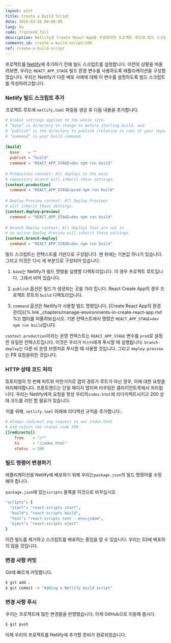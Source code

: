```yaml
---
layout: post
title: Create a Build Script
date: 2018-03-26 00:00:00
lang: ko
code: frontend_full
description: Netlify로 Create React App을 구성하려면 프로젝트 루트에 빌드 스크립트를 추가해야합니다. 우리가 React Router 라우트에 대해 HTTP 상태 코드 200을 반환하도록하려면 리다이렉트 규칙을 추가해야합니다. 
comments_id: create-a-build-script/189
ref: create-a-build-script
---
```


프로젝트를 [Netlify](https://www.netlify.com)에 추가하기 전에 빌드 스크립트를 설정합니다. 이전의 상황을 떠올려보면, 우리는 `REACT_APP_STAGE` 빌드 환경 변수를 사용하도록 애플리케이션을 구성했었습니다. 우리는 Netlify가 다른 배포 사례에 대해 이 변수를 설정하도록 빌드 스크립트를 작성하려고합니다.

### Netlify 빌드 스크립트 추가

<img class="code-marker" src="/assets/s.png" />프로젝트 루트에  `netlify.toml` 파일을 생성 후 다음 내용을 추가합니다.

``` toml
# Global settings applied to the whole site.
# “base” is directory to change to before starting build, and
# “publish” is the directory to publish (relative to root of your repo).
# “command” is your build command.

[build]
  base    = ""
  publish = "build"
  command = "REACT_APP_STAGE=dev npm run build"

# Production context: All deploys to the main
# repository branch will inherit these settings.
[context.production]
  command = "REACT_APP_STAGE=prod npm run build"

# Deploy Preview context: All Deploy Previews
# will inherit these settings.
[context.deploy-preview]
  command = "REACT_APP_STAGE=dev npm run build"

# Branch Deploy context: All deploys that are not in
# an active Deploy Preview will inherit these settings.
[context.branch-deploy]
  command = "REACT_APP_STAGE=dev npm run build"
```

빌드 스크립트는 컨텍스트를 기반으로 구성됩니다. 맨 위에는 기본값 하나가 있습니다. 그리고 이것은 다시 세 부분으로 구성되어 있습니다.

1. `base`는 Netlify가 빌드 명령을 실행할 디렉토리입니다. 이 경우 프로젝트 루트입니다. 그래서 비어 있습니다.

2. `publish` 옵션은 빌드가 생성되는 곳을 가리 킵니다. React Create App의 경우 프로젝트 루트의 `build` 디렉토리입니다.

3. `command` 옵션은 Netlify가 사용할 빌드 명령입니다. [Create React App의 환경 관리]({% link _chapters/manage-environments-in-create-react-app.md %}) 챕터를 떠올려보십시오. 기본 컨텍스트에서 명령은 `REACT_APP_STAGE=dev npm run build`입니다.

`context.production`이라는 운영 컨텍스트는 `REACT_APP_STAGE` 변수를 `prod`로 설정한 유일한 컨텍스트입니다. 이것은 우리가 `마스터`에게 푸시할 때 실행됩니다. `branch-deploy`는 다른 비 운영 브랜치로 푸시할 때 사용할 것입니다. 그리고 `deploy-preview`는 PR 요청을위한 것입니다.

### HTTP 상태 코드 처리

튜토리얼의 첫 번째 파트와 마찬가지로 앱의 경로가 루트가 아닌 경우, 이에 대한 요청을 처리해야합니다. 프론트엔드는 단일 페이지 앱이며 라우팅은 클라이언트측에서 처리됩니다. 우리는 Netlify에게 요청을 항상 우리의`index.html`에 리다이렉트시키고 200 상태 코드를 리턴 할 필요가 있습니다.

<img class="code-marker" src="/assets/s.png" />이를 위해, `netlify.toml` 아래에 리디렉션 규칙을 추가합니다.:

``` toml
# Always redirect any request to our index.html
# and return the status code 200.
[[redirects]]
    from    = "/*"
    to      = "/index.html"
    status  = 200
```

### 빌드 명령어 변경하기

애플리케이션을 Netlify에 배포하기 위해 우리는`package.json`의 빌드 명령어를 수정해야 합니다.


<img class="code-marker" src="/assets/s.png" />`package.json`에 있는`scripts` 블록을 이것으로 바꾸십시오.

``` coffee
"scripts": {
  "start": "react-scripts start",
  "build": "react-scripts build",
  "test": "react-scripts test --env=jsdom",
  "eject": "react-scripts eject"
}
```

이전 빌드를 제거하고 스크립트를 배포하는 중임을 알 수 있습니다. 우리는 S3에 배포하지 않을 것입니다.

### 변경 사항 커밋 

<img class="code-marker" src="/assets/s.png" />Git에 빠르게 커밋합니다.

``` bash
$ git add .
$ git commit -m "Adding a Netlify build script"
```

### 변경 사항 푸시 

<img class="code-marker" src="/assets/s.png" />우리는 프로젝트에 많은 변경들을 반영했습니다. 이제 GitHub으로 이동해 봅시다.

``` bash
$ git push
```

이제 우리의 프로젝트를 Netlify에 추가할 준비가 완료되었습니다.
